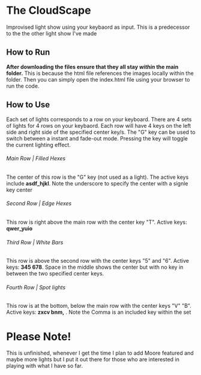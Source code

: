 # The CloudScape
Improvised light show using your keybaord as input. This is a predecessor to the the other light show I've made

## How to Run
**After downloading the files ensure that they all stay _within_ the main folder.** 
This is because the html file references the images locally within the folder. Then you can simply open the index.html file using your browser to run the code.

## How to Use
Each set of lights corresponds to a row on your keyboard. There are 4 sets of lights for 4 rows on your keybaord. Each row will have 4 keys on the left side and right side of the specified center key/s.
The "G" key can be used to switch between a instant and fade-out mode. Pressing the key will toggle the current lighting effect.

###### Main Row | Filled Hexes
The center of this row is the "G" key (not used as a light). The active keys include **asdf_hjkl**. Note the underscore to specify the center with a signle key center

###### Second Row | Edge Hexes
This row is right above the main row with the center key "T". Active keys: **qwer_yuio**

###### Third Row | White Bars
This row is above the second row with the center keys "5" and "6". Active keys: **345 678**. Space in the middle shows the center but with no key in between the two specified center keys.

###### Fourth Row | Spot lights
This row is at the bottom, below the main row with the center keys "V" "B". Active keys: **zxcv bnm,** . Note the Comma is an included key within the set

# Please Note!
This is unfinished, whenever I get the time I plan to add Moore featured and maybe more lights but I put it out there for those who are interested in playing with what I have so far. 
